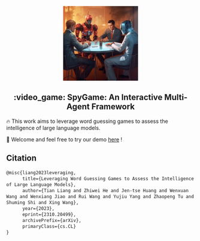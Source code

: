 <div align="center">
  <img src="imgs/spygame.jpeg" alt="Logo" width="200">
</div>

<h2 align="center">:video_game: SpyGame: An Interactive Multi-Agent Framework</h2>

:fire: This work aims to leverage word guessing games to assess the intelligence of large language models.

:ferris_wheel: Welcome and feel free to try our demo <a href="https://64302e3be3fabc2338.gradio.live/">here</a> !

## Citation
```
@misc{liang2023leveraging,
      title={Leveraging Word Guessing Games to Assess the Intelligence of Large Language Models}, 
      author={Tian Liang and Zhiwei He and Jen-tse Huang and Wenxuan Wang and Wenxiang Jiao and Rui Wang and Yujiu Yang and Zhaopeng Tu and Shuming Shi and Xing Wang},
      year={2023},
      eprint={2310.20499},
      archivePrefix={arXiv},
      primaryClass={cs.CL}
}
```


